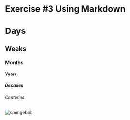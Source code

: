 # Exercise #3 Using Markdown

# Days

## Weeks

### Months

#### Years

##### Decades

###### Centuries 

![spongebob](https://images.app.goo.gl/oYirGy2qHbXfGvKC7)